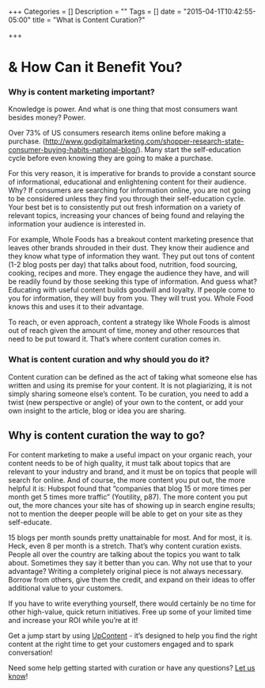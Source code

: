+++
Categories = []
Description = ""
Tags = []
date = "2015-04-1T10:42:55-05:00"
title = "What is Content Curation?"

+++

# & How Can it Benefit You?

### Why is content marketing important?
Knowledge is power. And what is one thing that most consumers want besides money? Power.

Over 73% of US consumers research items online before making a purchase. (<a href="http://www.godigitalmarketing.com/shopper-research-state-consumer-buying-habits-national-blog/">http://www.godigitalmarketing.com/shopper-research-state-consumer-buying-habits-national-blog/</a>). Many start the self-education cycle before even knowing they are going to make a purchase. 

For this very reason, it is imperative for brands to provide a constant source of informational, educational and enlightening content for their audience. Why? If consumers are searching for information online, you are not going to be considered unless they find you through their self-education cycle. Your best bet is to consistently put out fresh information on a variety of relevant topics, increasing your chances of being found and relaying the information your audience is interested in.

For example, Whole Foods has a breakout content marketing presence that leaves other brands shrouded in their dust. They know their audience and they know what type of information they want. They put out tons of content (1-2 blog posts per day) that talks about food, nutrition, food sourcing, cooking, recipes and more. They engage the audience they have, and will be readily found by those seeking this type of information. And guess what? Educating with useful content builds goodwill and loyalty. If people come to you for information, they will buy from you. They will trust you. Whole Food knows this and uses it to their advantage.

To reach, or even approach, content a strategy like Whole Foods is almost out of reach given the amount of time, money and other resources that need to be put toward it. That’s where content curation comes in.

### What is content curation and why should you do it?
Content curation can be defined as the act of taking what someone else has written and using its premise for your content. It is not plagiarizing, it is not simply sharing someone else’s content. To be curation, you need to add a twist (new perspective or angle) of your own to the content, or add your own insight to the article, blog or idea you are sharing.

## Why is content curation the way to go?
For content marketing to make a useful impact on your organic reach, your content needs to be of high quality, it must talk about topics that are relevant to your industry and brand, and it must be on topics that people will search for online. And of course, the more content you put out, the more helpful it is: Hubspot found that “companies that blog 15 or more times per month get 5 times more traffic” (Youtility, p87). The more content you put out, the more chances your site has of showing up in search engine results; not to mention the deeper people will be able to get on your site as they self-educate.

15 blogs per month sounds pretty unattainable for most. And for most, it is. Heck, even 8 per month is a stretch. That’s why content curation exists. People all over the country are talking about the topics you want to talk about. Sometimes they say it better than you can. Why not use that to your advantage? Writing a completely original piece is not always necessary. Borrow from others, give them the credit, and expand on their ideas to offer additional value to your customers.

If you have to write everything yourself, there would certainly be no time for other high-value, quick return initiatives. Free up some of your limited time and increase your ROI while you’re at it!



Get a jump start by using <a href="https://upcontent.com/pricing/">UpContent</a> - it’s designed to help you find the right content at the right time to get your customers engaged and to spark conversation!

Need some help getting started with curation or have any questions? <a href="https://upcontent.com/contact/">Let us know</a>! 



